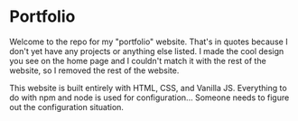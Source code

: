 # Portfolio

Welcome to the repo for my "portfolio" website. That's in quotes because I don't yet have any projects or anything else listed. I made the cool design you see on the home page and I couldn't match it with the rest of the website, so I removed the rest of the website.

This website is built entirely with HTML, CSS, and Vanilla JS. Everything to do with npm and node is used for configuration... Someone needs to figure out the configuration situation.
